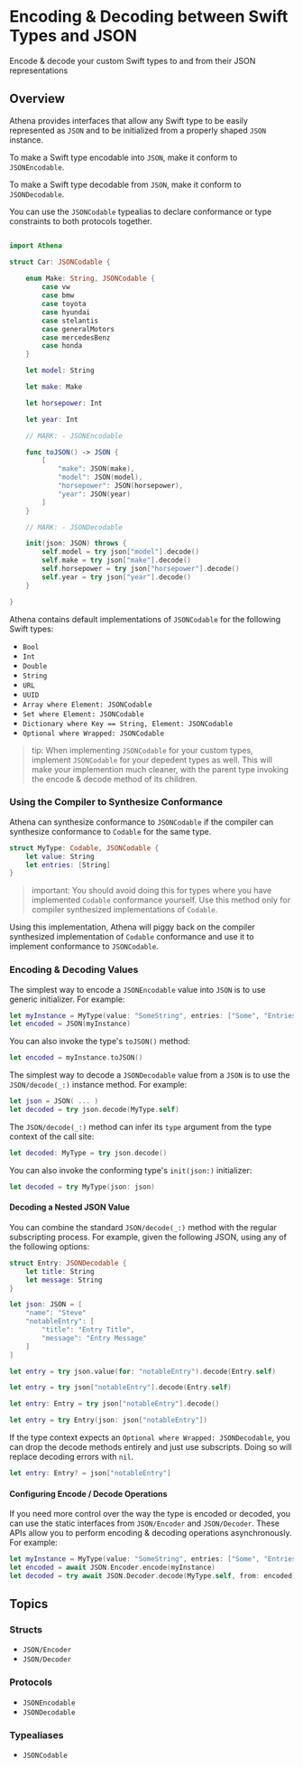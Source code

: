 # Encoding & Decoding between Swift Types and JSON

Encode & decode your custom Swift types to and from their JSON representations

## Overview

Athena provides interfaces that allow any Swift type to be easily represented as ``JSON`` and to be initialized from a properly shaped ``JSON`` instance.

To make a Swift type encodable into ``JSON``, make it conform to ``JSONEncodable``.

To make a Swift type decodable from ``JSON``, make it conform to ``JSONDecodable``.

You can use the ``JSONCodable`` typealias to declare conformance or type constraints to both protocols together.

```swift

import Athena

struct Car: JSONCodable {
    
    enum Make: String, JSONCodable {
        case vw
        case bmw
        case toyota
        case hyundai
        case stelantis
        case generalMotors
        case mercedesBenz
        case honda
    }

    let model: String

    let make: Make

    let horsepower: Int

    let year: Int

    // MARK: - JSONEncodable

    func toJSON() -> JSON {
        [
            "make": JSON(make),
            "model": JSON(model),
            "horsepower": JSON(horsepower),
            "year": JSON(year)
        ]
    }

    // MARK: - JSONDecodable

    init(json: JSON) throws {
        self.model = try json["model"].decode()
        self.make = try json["make"].decode()
        self.horsepower = try json["horsepower"].decode()
        self.year = try json["year"].decode()
    }

}
```

Athena contains default implementations of ``JSONCodable`` for the following Swift types:

- `Bool`
- `Int`
- `Double`
- `String`
- `URL`
- `UUID`
- `Array where Element: JSONCodable`
- `Set where Element: JSONCodable`
- `Dictionary where Key == String, Element: JSONCodable`
- `Optional where Wrapped: JSONCodable`

> tip: When implementing `JSONCodable` for your custom types, implement `JSONCodable` for your depedent types as well. This will make your implemention much cleaner, with the parent type invoking the encode & decode method of its children.

### Using the Compiler to Synthesize Conformance

Athena can synthesize conformance to ``JSONCodable`` if the compiler can synthesize conformance to `Codable` for the same type. 

```swift
struct MyType: Codable, JSONCodable {
    let value: String
    let entries: [String]
}
```

> important: You should avoid doing this for types where you have implemented `Codable` conformance yourself. Use this method only for compiler synthesized implementations of `Codable`.

Using this implementation, Athena will piggy back on the compiler synthesized implementation of `Codable` conformance and use it to implement conformance to ``JSONCodable``.

### Encoding & Decoding Values

The simplest way to encode a ``JSONEncodable`` value into ``JSON`` is to use generic initializer. For example:

```swift
let myInstance = MyType(value: "SomeString", entries: ["Some", "Entries"])
let encoded = JSON(myInstance)
```

You can also invoke the type's `toJSON()` method:

```swift
let encoded = myInstance.toJSON()
```

The simplest way to decode a ``JSONDecodable`` value from a ``JSON`` is to use the ``JSON/decode(_:)`` instance method. For example:

```swift
let json = JSON( ... )
let decoded = try json.decode(MyType.self)
```

The ``JSON/decode(_:)`` method can infer its `type` argument from the type context of the call site:

```swift
let decoded: MyType = try json.decode()
```

You can also invoke the conforming type's `init(json:)` initializer:

```swift
let decoded = try MyType(json: json)
```

#### Decoding a Nested JSON Value

You can combine the standard ``JSON/decode(_:)`` method with the regular subscripting process. For example, given the following JSON, using any of the following options:

```swift
struct Entry: JSONDecodable {
    let title: String
    let message: String
}

let json: JSON = [
    "name": "Steve"
    "notableEntry": [
        "title": "Entry Title",
        "message": "Entry Message"
    ]
]
```

```swift
let entry = try json.value(for: "notableEntry").decode(Entry.self)
```

```swift
let entry = try json["notableEntry"].decode(Entry.self)
```

```swift
let entry: Entry = try json["notableEntry"].decode()
```

```swift
let entry = try Entry(json: json["notableEntry"])
```

If the type context expects an `Optional where Wrapped: JSONDecodable`, you can drop the decode methods entirely and just use subscripts. Doing so will replace decoding errors with `nil`.

```swift
let entry: Entry? = json["notableEntry"]
```

#### Configuring Encode / Decode Operations

If you need more control over the way the type is encoded or decoded, you can use the static interfaces from ``JSON/Encoder`` and ``JSON/Decoder``.
These APIs allow you to perform encoding & decoding operations asynchronously. For example:

```swift
let myInstance = MyType(value: "SomeString", entries: ["Some", "Entries"])
let encoded = await JSON.Encoder.encode(myInstance)
let decoded = try await JSON.Decoder.decode(MyType.self, from: encoded)
```

## Topics

### Structs

- ``JSON/Encoder``
- ``JSON/Decoder``

### Protocols

- ``JSONEncodable``
- ``JSONDecodable``

### Typealiases

- ``JSONCodable``
